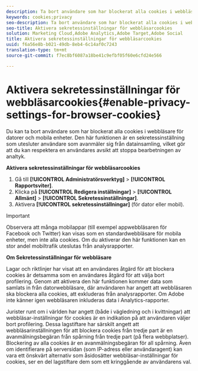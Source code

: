 ```yaml
---
description: Ta bort användare som har blockerat alla cookies i webbläsare på datorer och mobila enheter. Den här sekretessinställningen exkluderar användare som avanmäler sig från datainsamlingen i Analytics.
keywords: cookies;privacy
seo-description: Ta bort användare som har blockerat alla cookies i webbläsare på datorer och mobila enheter. Den här sekretessinställningen exkluderar användare som avanmäler sig från datainsamlingen i Analytics.
seo-title: Aktivera sekretessinställningar för webbläsarcookies
solution: Marketing Cloud,Adobe Analytics,Adobe Target,Adobe Social
title: Aktivera sekretessinställningar för webbläsarcookies
uuid: f6a56e8b-b021-49db-8eb4-6c14af0c7243
translation-type: tm+mt
source-git-commit: f7ec8bf6087a18be41c9efbf05f60e6cfd24e566

---
```



# Aktivera sekretessinställningar för webbläsarcookies{#enable-privacy-settings-for-browser-cookies}

Du kan ta bort användare som har blockerat alla cookies i webbläsare för datorer och mobila enheter. Den här funktionen är en sekretessinställning som utesluter användare som avanmäler sig från datainsamling, vilket gör att du kan respektera en användares avsikt att stoppa bearbetningen av analtyk.

**Aktivera sekretessinställningar för webbläsarcookies**

1. Gå till **[!UICONTROL Administratörsverktyg]** > **[!UICONTROL Rapportsviter]**.
1. Klicka på **[!UICONTROL Redigera inställningar]** > **[!UICONTROL Allmänt]** > **[!UICONTROL Sekretessinställningar]**.
1. Aktivera **[!UICONTROL sekretessinställningar]** (för dator eller mobil).

>[!IMPORTANT]
>
>Observera att många mobilappar (till exempel appwebbläsaren för Facebook och Twitter) kan visas som en standardwebbläsare för mobila enheter, men inte alla cookies. Om du aktiverar den här funktionen kan en stor andel mobiltrafik uteslutas från analysrapporter.

**Om Sekretessinställningar för webbläsare**

Lagar och riktlinjer har visat att en användares åtgärd för att blockera cookies är detsamma som en användares åtgärd för att välja bort profilering. Genom att aktivera den här funktionen kommer data som samlats in från datorwebbläsare, där användaren har angett att webbläsaren ska blockera alla cookies, att exkluderas från analysrapporter. Om Adobe inte känner igen webbläsaren inkluderas data i Analytics-rapporter.

Jurister runt om i världen har angett (både i vägledning och i kvittningar) att webbläsar-inställningar för cookies är en indikation på att användaren väljer bort profilering. Dessa lagstiftare har särskilt angett att webbläsarinställningen för att blockera cookies från tredje part är en avanmälningsbegäran från spårning från tredje part (på flera webbplatser). Blockering av alla cookies är en avanmälningsbegäran för all spårning. Även om identifierare på serversidan (som IP-adress eller användaragent) kan vara ett önskvärt alternativ som åsidosätter webbläsar-inställningar för cookies, ser en del lagstiftare dem som ett kringgående av användarens val.